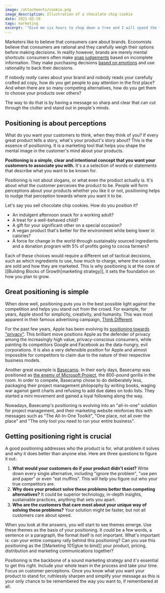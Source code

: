 ```yaml
---
image: /attachments/cookie.png
image_description: Illustration of a chocolate chip cookie
date: 2021-02-19
tags: marketing
excerpt: '"Give me six hours to chop down a tree and I will spend the first four sharpening the ax." –Abraham Lincoln'
---
```


Marketers like to believe that consumers care about brands. Economists believe that consumers are rational and they carefully weigh their options before making decisions. In reality however, brands are merely mental shortcuts: consumers often make [snap judgements](https://en.wikipedia.org/wiki/Thinking,_Fast_and_Slow) based on incomplete information. They make purchasing decisions [based on emotions](https://hbswk.hbs.edu/item/the-subconscious-mind-of-the-consumer-and-how-to-reach-it) and use rationality to back their decisions.

If nobody _really_ cares about your brand and nobody reads your carefully crafted ad copy, how do you get people to pay attention in the first place? And when there are so many competing alternatives, how do you get them to choose your products over others?

The way to do that is by having a message so sharp and clear that can cut through the clutter and stand out in people's minds.

## Positioning is about perceptions

What do you want your customers to think, when they think of you? If every great product tells a story, what's your product's story about? This is the essence of positioning. It is a marketing tool that helps you shape the mental image in the customer's mind about your products.

**Positioning is a simple, clear and intentional concept that you want your customers to associate you with.** It's a a selection of words or statements that describe what you want to be known for.

Positioning is not about slogans, or what even the product actually is. It's about what the customer perceives the product to be. People will form perceptions about your products whether you like it or not, positioning helps to nudge that perception towards where you want it to be.

Let's say you sell chocolate chip cookies. How do you position it?

- An indulgent afternoon snack for a working adult?
- A treat for a well-behaved child?
- A gift for your significant other on a special occasion?
- A vegan product that's better for the environment while being lower in calories?
- A force for change in the world through sustainably sourced ingredients and a donation program with 5% of profits going to cocoa farmers?

Each of these choices would require a different set of tactical decisions, such as which ingredients to use, how much to charge, where the cookies are sold and how they are marketed. This is why positioning is at the core of [[Building Blocks of Growth|marketing strategy]], it sets the foundation on how you plan to grow.

## Great positioning is simple

When done well, positioning puts you in the best possible light against the competition and helps you stand out from the crowd. For example, for years, Apple stood for simplicity, creativity, and humanity. This was most apparent in their famous advertising campaign, [Think Different](https://en.wikipedia.org/wiki/Think_different).

For the past few years, Apple has been evolving its [positioning towards "privacy"](https://www.apple.com/privacy/). This brilliant move positions Apple as the defender of privacy among the increasingly high value, privacy-conscious consumers, while painting its competitors Google and Facebook as the data-hungry, evil corporations. It is also a very defensible position for Apple and almost impossible for competitors to claim due to the nature of their respective business models.

Another great example is [Basecamp](https://basecamp.com/). In their early days, Basecamp was positioned as [the enemy of Microsoft Project](https://basecamp.com/gettingreal/02.5-have-an-enemy), the 800-pound gorilla in the room. In order to compete, Basecamp chose to do deliberately less, packaging their project management philopophy by writing books, waging war against gantt charts and refusing to add due dates on todo lists. They started a mini movement and gained a loyal following along the way.

Nowadays, Basecamp's positioning is evolving into an "all-in-one" solution for project management, and their marketing website reinforces this with messages such as "The All-In-One Toolkit", "One place, not all over the place" and "The only tool you need to run your entire business".

## Getting positioning right is crucial

A good positioning addresses who the product is for, what problem it solves and why it does better than anyone else. Here are three questions to figure it out:

1. **What would your customers do if your product didn't exist?** Write down every single alternative, including "ignore the problem", "use pen and paper" or even "eat muffins". This will help you figure out who your true competitors are.
2. **Why does your product solve these problems better than competing alternatives?** It could be superior technology, in-depth insights, sustainable practices, anything that sets you apart.
3. **Who are the customers that care most about your unique way of solving these problems?** Your solution might be faster, but not all customers care about speed.

When you look at the answers, you will start to see themes emerge. Use these themes as the basis of your positioning. It could be a few words, a sentence or a paragraph, the format itself is not important. What's important is: can your entire company rally behind this positioning? Can you use this positioning as the [[Marketing 101|glue to bind]] your product, pricing, distribution and marketing communications together?

Positioning is the backbone of a sound marketing strategy and it's essential to get this right. Include your whole team in the process and take your time. Focus on customer perceptions. Once you know what you want your product to stand for, ruthlessly sharpen and simplify your message as this is your only chance to be remembered the way you want to, if remembered at all.

